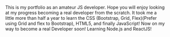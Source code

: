 This is my portfolio as an amateur JS developer. Hope you will enjoy looking at my progress becoming a real developer from the scratch.
It took me a little more than half a year to learn the CSS (Bootstrap, Grid, Flex)(Prefer using Grid and flex to Bootstrap), HTML5, and
finally JavaScript! 
Now on my way to become a real Developer soon! 
Learning Node.js and ReactJS!
